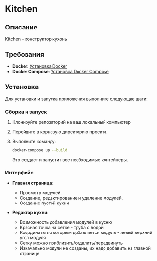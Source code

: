 # Kitchen

## Описание

Kitchen – конструктор кухонь

## Требования

- **Docker**: [Установка Docker](https://docs.docker.com/get-docker/)
- **Docker Compose**: [Установка Docker Compose](https://docs.docker.com/compose/install/)

## Установка

Для установки и запуска приложения выполните следующие шаги:

### Сборка и запуск

1. Клонируйте репозиторий на ваш локальный компьютер.
2. Перейдите в корневую директорию проекта.
3. Выполните команду:

    ```bash
    docker-compose up --build
    ```

    Это создаст и запустит все необходимые контейнеры.

### Интерфейс

- **Главная страница**:
  - Просмотр модулей.
  - Создание, редактирование и удаление модулей.
  - Создание пустой кухни

- **Редактор кухни**:
  - Возможность добавления модулей в кухню
  - Красная точка на сетке - труба с водой
  - Координаты по которым добавляется модуль - левый верхний угол модуля
  - Сетку можно приблизить/отдалить/передвинуть
  - Изначально модули не созданы, их надо добавить на главной странице
